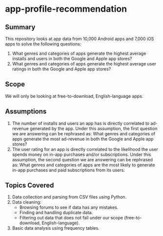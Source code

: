 # app-profile-recommendation
## Summary
This repository looks at app data from 10,000 Android apps and 7,000 iOS apps to solve the following questions:

1. What genres and categories of apps generate the highest average installs and users in both the Google and Apple app stores?
2. What genres and categories of apps generate the highest average user ratings in both the Google and Apple app stores?

## Scope
We will only be looking at free-to-download, English-language apps.

## Assumptions
1. The number of installs and users an app has is directly correlated to ad-revenue generated by the app.
Under this assumption, the first question we are answering can be rephrased as: What genres and categories of apps generate the most ad-revenue in both the Google and Apple app stores?
2. The user rating for an app is directly correlated to the likelihood the user spends money on in-app purchases and/or subscriptions.
Under this assumption, the second question we are answering can be rephrased as: What genres and categories of apps are the most likely to generate in-app purchases and paid subscriptions from its users.

## Topics Covered
1. Data collection and parsing from CSV files using Python.
2. Data cleaning:
    * Browsing forums to see if data has any mistakes.
    * Finding and handling duplicate data.
    * Filtering out data that does not fall under our scope (free-to-download, English-language).
3. Basic data analysis using frequency tables.
